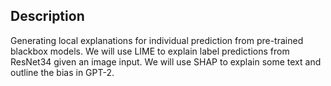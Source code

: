 ## Description 

Generating local explanations for individual prediction from pre-trained blackbox models. 
We will use LIME to explain label predictions from ResNet34 given an image input.
We will use SHAP to explain some text and outline the bias in GPT-2.

